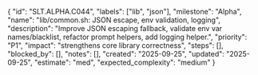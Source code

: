 {
  "id": "SLT.ALPHA.C044",
  "labels": ["lib", "json"],
  "milestone": "Alpha",
  "name": "lib/common.sh: JSON escape, env validation, logging",
  "description": "Improve JSON escaping fallback, validate env var names/blacklist, refactor prompt helpers, add logging helper.",
  "priority": "P1",
  "impact": "strengthens core library correctness",
  "steps": [],
  "blocked_by": [],
  "notes": [],
  "created": "2025-09-25",
  "updated": "2025-09-25",
  "estimate": "med",
  "expected_complexity": "medium"
}

